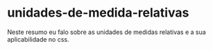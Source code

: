 # unidades-de-medida-relativas
Neste resumo eu falo sobre as unidades de medidas relativas e a sua aplicabilidade no css.

